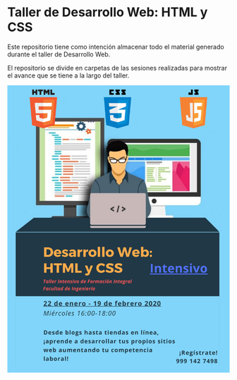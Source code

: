 # Taller de Desarrollo Web: HTML y CSS
Este repositorio tiene como intención almacenar todo el material generado durante el taller de Desarrollo Web.

El repositorio se divide en carpetas de las sesiones realizadas para mostrar el avance que se tiene a la largo del taller.

![](https://raw.githubusercontent.com/Santocoyo/HTMLclase/master/Desarrollo%20Web_%20HTML.png)
